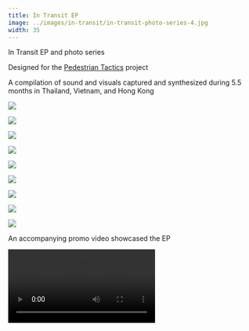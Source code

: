 ```yaml
---
title: In Transit EP
image: ../images/in-transit/in-transit-photo-series-4.jpg
width: 35
---
```


In Transit EP and photo series

Designed for the [Pedestrian Tactics](https://pedestriantactics.com) project

A compilation of sound and visuals captured and synthesized during 5.5 months in Thailand, Vietnam, and Hong Kong

![](../images/in-transit/in-transit-photo-series-2.jpg)

![](../images/in-transit/in-transit-photo-series-3.jpg)

![](../images/in-transit/in-transit-photo-series-4.jpg)

![](../images/in-transit/in-transit-photo-series-5.jpg)

![](../images/in-transit/in-transit-photo-series-6.jpg)

![](../images/in-transit/in-transit-photo-series-7.jpg)

![](../images/in-transit/in-transit-photo-series-8.jpg)

![](../images/in-transit/in-transit-photo-series-9.jpg)

![](../images/in-transit/in-transit-photo-series-10.jpg)

An accompanying promo video showcased the EP

<video controls src="images/in-transit/in-transit-video.mp4"></video>
